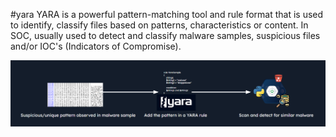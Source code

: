 #yara
YARA is a powerful pattern-matching tool and rule format that is used to identify, classify files based on patterns, characteristics or content. In SOC, usually used to detect and classify malware samples, suspicious files and/or IOC's (Indicators of Compromise).

![](../../Pasted%20image%2020250502195133.png)